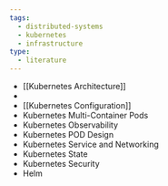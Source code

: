 ```yaml
---
tags:
  - distributed-systems
  - kubernetes
  - infrastructure
type:
  - literature
---
```


- [[Kubernetes Architecture]]
- 
- [[Kubernetes Configuration]]
- Kubernetes Multi-Container Pods
- Kubernetes Observability 
- Kubernetes POD Design
- Kubernetes Service and Networking
- Kubernetes State
- Kubernetes Security 
- Helm
